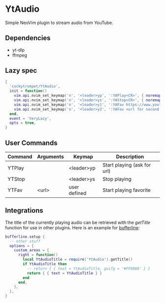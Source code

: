 # YtAudio

Simple NeoVim plugin to stream audio from YouTube.

## Dependencies

- yt-dlp
- ffmpeg

## Lazy spec

```lua
{
  'cockytrumpet/YtAudio',
  init = function()
    vim.api.nvim_set_keymap('n', '<leader>yp', ':YAPlay<CR>', { noremap = true, silent = true })
    vim.api.nvim_set_keymap('n', '<leader>ys', ':YAStop<CR>', { noremap = true, silent = true })
    vim.api.nvim_set_keymap('n', '<leader>y1', ':YAFav https://www.youtube.com/watch?v=abUT5IEkwrg<CR>', { noremap = true, silent = true })
    vim.api.nvim_set_keymap('n', '<leader>y2', ':YAFav <url for second favorite>', { noremap = true, silent = true})
  end,
  event = 'VeryLazy',
  opts = true,
}
```

## User Commands

| Command | Arguments | Keymap       | Description                 |
| ------- | --------- | ------------ | --------------------------- |
| YTPlay  |           | \<leader\>yp | Start playing (ask for url) |
| YTStop  |           | \<leader\>ys | Stop playing                |
| YTFav   | \<url\>   | user defined | Start playing favorite      |

## Integrations

The title of the currently playing audio can be retrieved with the _getTitle_
function for use in other plugins. Here is an example for [bufferline](https://github.com/akinsho/bufferline.nvim):

```lua
bufferline.setup {
  -- other stuff
  options = {
    custom_areas = {
      right = function()
        local YtAudioTitle = require('YtAudio').getTitle()
        if YtAudioTitle then
          -- return { { text = YtAudioTitle, guifg = '#FF0000' } }
          return { { text = YtAudioTitle } }
        end
      end,
    },
  },
}
```
